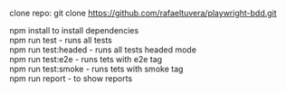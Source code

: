 clone repo: git clone https://github.com/rafaeltuvera/playwright-bdd.git

npm install to install dependencies \
npm run test - runs all tests \
npm run test:headed - runs all tests headed mode \
npm run test:e2e - runs tets with e2e tag \
npm run test:smoke - runs tets with smoke tag \
npm run report - to show reports 
